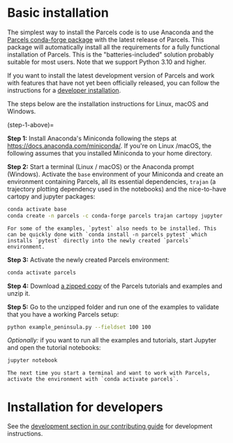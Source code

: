 # Basic installation

The simplest way to install the Parcels code is to use Anaconda and the [Parcels conda-forge package](https://anaconda.org/conda-forge/parcels) with the latest release of Parcels. This package will automatically install all the requirements for a fully functional installation of Parcels. This is the "batteries-included" solution probably suitable for most users. Note that we support Python 3.10 and higher.

If you want to install the latest development version of Parcels and work with features that have not yet been officially released, you can follow the instructions for a [developer installation](#installation-for-developers).

The steps below are the installation instructions for Linux, macOS and Windows.

(step-1-above)=

**Step 1:** Install Anaconda's Miniconda following the steps at https://docs.anaconda.com/miniconda/. If you're on Linux /macOS, the following assumes that you installed Miniconda to your home directory.

**Step 2:** Start a terminal (Linux / macOS) or the Anaconda prompt (Windows). Activate the `base` environment of your Miniconda and create an environment containing Parcels, all its essential dependencies, `trajan` (a trajectory plotting dependency used in the notebooks) and the nice-to-have cartopy and jupyter packages:

```bash
conda activate base
conda create -n parcels -c conda-forge parcels trajan cartopy jupyter
```

```{note}
For some of the examples, `pytest` also needs to be installed. This can be quickly done with `conda install -n parcels pytest` which installs `pytest` directly into the newly created `parcels` environment.
```

**Step 3:** Activate the newly created Parcels environment:

```bash
conda activate parcels
```

**Step 4:** Download [a zipped copy](https://docs.oceanparcels.org/en/latest/_downloads/307c382eb1813dc691e8a80d6c0098f7/parcels_tutorials.zip) of the Parcels tutorials and examples and unzip it.

**Step 5:** Go to the unzipped folder and run one of the examples to validate that you have a working Parcels setup:

```bash
python example_peninsula.py --fieldset 100 100
```

_Optionally:_ if you want to run all the examples and tutorials, start Jupyter and open the tutorial notebooks:

```bash
jupyter notebook
```

```{note}
The next time you start a terminal and want to work with Parcels, activate the environment with `conda activate parcels`.
```

# Installation for developers

See the [development section in our contributing guide](./community/contributing.md#development) for development instructions.
